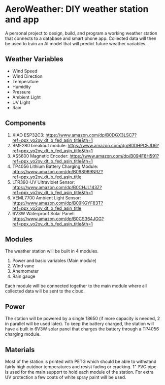 # AeroWeather: DIY weather station and app
A personal project to design, build, and program a working weather station that connects to a database and smart phone app. Collected data will then be used to train an AI model that will predict future weather variables.

## Weather Variables

* Wind Speed
* Wind Direction
* Temperature
* Humidity
* Pressure
* Ambient Light
* UV Light
* Rain

## Components
1. XIAO ESP32C3: https://www.amazon.com/dp/B0DGX3LSC7?ref=ppx_yo2ov_dt_b_fed_asin_title&th=1
2. BME280 breakout module: https://www.amazon.com/dp/B0DHPCFJD6?ref=ppx_yo2ov_dt_b_fed_asin_title&th=1
3. AS5600 Magnetic Encoder: https://www.amazon.com/dp/B094F8H591?ref=ppx_yo2ov_dt_b_fed_asin_title&th=1
4. TP4056 Lithium Battery Charging Module: https://www.amazon.com/dp/B098989NRZ?ref=ppx_yo2ov_dt_b_fed_asin_title
5. LTR390-UV Ultraviolet Sensor: https://www.amazon.com/dp/B0CHJL143Z?ref=ppx_yo2ov_dt_b_fed_asin_title&th=1
6. VEML7700 Ambient Light Sensor: https://www.amazon.com/dp/B09KGYF83T?ref=ppx_yo2ov_dt_b_fed_asin_title
7. 6V3W Waterproof Solar Panel: https://www.amazon.com/dp/B0CS364JGG?ref=ppx_yo2ov_dt_b_fed_asin_title&th=1

## Modules
The weather station will be built in 4 modules.
1. Power and basic variables (Main module)
2. Wind vane
3. Anemometer
4. Rain gauge

Each module will be connected together to the main module where all collected data will be sent to the cloud.

## Power
The station will be powered by a single 18650 (if more capacity is needed, 2 in parallel will be used later). To keep the battery charged, the station will have a built in 6V3W solar panel that charges the battery through a TP4056 charging module.

## Materials
Most of the station is printed with PETG which should be able to withstand fairly high outdoor temperatures and resist fading or cracking. 1" PVC pipe is used for the main support to hold each module of the station. For extra UV protection a few coats of white spray paint will be used.
